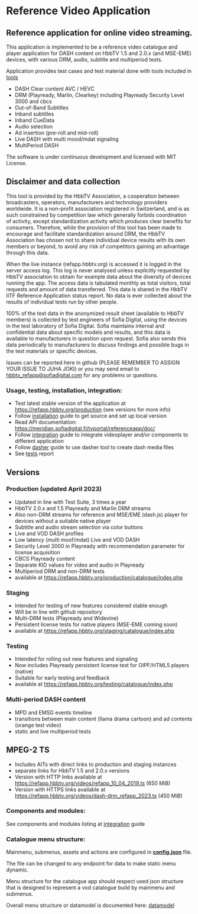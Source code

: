 # Reference Video Application

## Reference application for online video streaming.
This application is implemented to be a reference video catalogue and player application 
for DASH content on HbbTV 1.5 and 2.0.x (and MSE-EME) devices, with various DRM, audio, subtitle and multiperiod tests. 

Application provides test cases and test material done with tools included in [tools]
- DASH Clear content AVC / HEVC
- DRM (Playready, Marlin, Clearkey) including Playready Security Level 3000 and cbcs
- Out-of-Band Subtitles
- Inband subtitles
- Inband CueData
- Audio selection
- Ad insertion (pre-roll and mid-roll)
- Live DASH with multi mood/mdat signaling
- MultiPeriod DASH

The software is under continuous development and licensed with MIT License.

## Disclaimer and data collection

This tool is provided by the HbbTV Association, a cooperation between broadcasters, operators, manufacturers and technology providers worldwide. It is a non-profit association registered in Switzerland, and is as such constrained by competition law which generally forbids coordination of activity, except standardization activity which produces clear benefits for consumers. Therefore, while the provision of this tool has been made to encourage and facilitate standardization around DRM, the HbbTV Association has chosen not to share individual device results with its own members or beyond, to avoid any risk of competitors gaining an advantage through this data.

When the live instance (refapp.hbbtv.org) is accessed it is logged in the server access log. This log is never analysed unless explicitly requested by HbbTV association to obtain for example data about the diversity of devices running the app.
The access data is tabulated monthly as total visitors, total requests and amount of data transferred. This data is shared in the HbbTV IITF Reference Application status report. No data is ever collected about the results of individual tests run by other people.

100% of the test data in the anonymized result sheet (available to HbbTV members) is collected by test engineers of Sofia Digital, using the devices in the test laboratory of Sofia Digital. Sofia maintains internal and confidential data about specific models and results, and this data is available to manufacturers in question upon request. Sofia also sends this data periodically to manufacturers to discuss findings and possible bugs in the test materials or specific devices.

Issues can be reported here in github (PLEASE REMEMBER TO ASSIGN YOUR ISSUE TO JUHA JOKI) or you may send email to hbbtv_refapp@sofiadigital.com for any problems or questions.

### Usage, testing, installation, integration:

 - Test latest stable version of the application at https://refapp.hbbtv.org/production (see versions for more info)
 - Follow [installation] guide to get source and set up local version
 - Read API documentation: https://meridian.sofiadigital.fi/tvportal/referenceapp/doc/
 - Follow [integration] guide to integrate videoplayer and/or components to different application
 - Follow [dasher] guide to use dasher tool to create dash media files
 - See [tests] report

## Versions

### Production (updated April 2023)

 - Updated in line with Test Suite, 3 times a year
 - HbbTV 2.0.x and 1.5 Playready and Marlin DRM streams
 - Also non-DRM streams for reference and MSE/EME (dash.js) player for devices without a suitable native player
 - Subtitle and audio stream selection via color buttons
 - Live and VOD DASH profiles
 - Low latency (multi moof/mdat) Live and VOD DASH
 - Security Level 3000 in Playready with recommendation parameter for license acquisition
 - CBCS Playready content
 - Separate KID values for video and audio in Playready
 - Multiperiod DRM and non-DRM tests
 - available at https://refapp.hbbtv.org/production/catalogue/index.php

### Staging

 - Intended for testing of new features considered stable enough
 - Will be in line with github repository
 - Multi-DRM tests (Playready and Widevine)
 - Persistent license tests for native players (MSE-EME coming soon)
 - available at https://refapp.hbbtv.org/staging/catalogue/index.php
 
### Testing
 - Intended for rolling out new features and signaling
 - Now includes Playready persistent license test for OIPF/HTML5 players (native)
 - Suitable for early testing and feedback
 - available at https://refapp.hbbtv.org/testing/catalogue/index.php
 
### Multi-period DASH content

 - MPD and EMSG events timeline
 - transitions between main content (llama drama cartoon) and ad contents (orange test video)
 - static and live multiperiod tests
 
 ## MPEG-2 TS
 - Includes AITs with direct links to production and staging instances
 - separate links for HbbTV 1.5 and 2.0.x versions
 - Version with HTTP links available at https://refapp.hbbtv.org/videos/refapp_10_04_2019.ts (650 MiB)
 - Version with HTTPS links available at https://refapp.hbbtv.org/videos/dash-drm_refapp_2023.ts (450 MiB)
 
### Components and modules:

See components and modules listing at [integration] guide

### Catalogue menu structure:

Mainmenu, submenus, assets and actions are configured in __[config.json]__ file. 

The file can be changed to any endpoint for data to make static menu dynamic.

Menu structure for the catalogue app should respect used json structure that 
is designed to represent a vod catalogue build by mainmenu and submenus. 

Overall menu structure or datamodel is documented here: [datamodel]

[//]: # (references)

[tools]: <https://github.com/HbbTV-Association/ReferenceApplication/tree/master/tools>
[integration]: <https://github.com/HbbTV-Association/ReferenceApplication/blob/master/doc/integration.md>
[installation]: <https://github.com/HbbTV-Association/ReferenceApplication/blob/master/doc/installation_testing.md>
[datamodel]: <https://github.com/HbbTV-Association/ReferenceApplication/blob/master/doc/datamodel.md>
[config.json]: <https://github.com/HbbTV-Association/ReferenceApplication/blob/master/src/catalogue/config.json>
[dasher]: <https://github.com/HbbTV-Association/ReferenceApplication/blob/master/doc/dasher.md>
[tests]: <https://github.com/HbbTV-Association/ReferenceApplication/blob/master/doc/refapp_test.txt>
